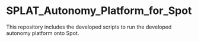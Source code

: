 # SPLAT_Autonomy_Platform_for_Spot
 This repository includes the developed scripts to run the developed autonomy platform onto Spot. 

